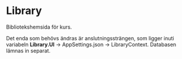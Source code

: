 # Library

Bibliotekshemsida för kurs.

Det enda som behövs ändras är anslutningssträngen, som ligger inuti variabeln **Library.UI** -> AppSettings.json -> LibraryContext.
Databasen lämnas in separat.
